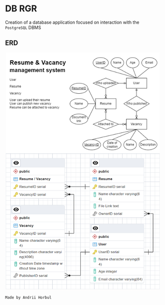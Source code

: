 # DB RGR
Creation of a database application focused on interaction with the `PostgreSQL` DBMS

## ERD

<p align="center">
<img src="./ERD/ERD-1.png" alt="image" width="500" height="auto">
<img src="./ERD/ERD-2.png" alt="image" width="500" height="auto">
</p>

`Made by Andrii Horbul`
